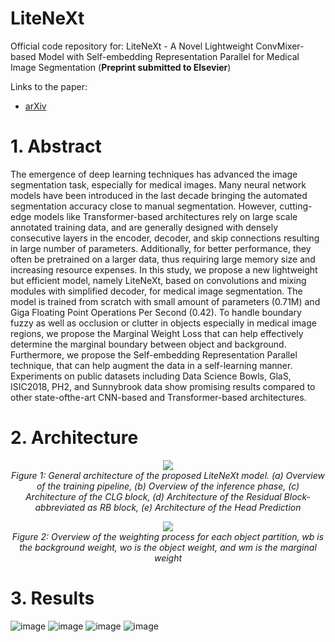 # LiteNeXt
Official code repository for: LiteNeXt - A Novel Lightweight ConvMixer-based Model with Self-embedding
Representation Parallel for Medical Image Segmentation (**Preprint submitted to Elsevier**)

Links to the paper:
+ [arXiv](https://arxiv.org/pdf/2405.15779)

# 1. Abstract
The emergence of deep learning techniques has advanced the image segmentation task, especially
for medical images. Many neural network models have been introduced in the last decade bringing the
automated segmentation accuracy close to manual segmentation. However, cutting-edge models like
Transformer-based architectures rely on large scale annotated training data, and are generally designed
with densely consecutive layers in the encoder, decoder, and skip connections resulting in large number
of parameters. Additionally, for better performance, they often be pretrained on a larger data, thus
requiring large memory size and increasing resource expenses. In this study, we propose a new
lightweight but efficient model, namely LiteNeXt, based on convolutions and mixing modules with
simplified decoder, for medical image segmentation. The model is trained from scratch with small
amount of parameters (0.71M) and Giga Floating Point Operations Per Second (0.42). To handle
boundary fuzzy as well as occlusion or clutter in objects especially in medical image regions, we propose
the Marginal Weight Loss that can help effectively determine the marginal boundary between object and
background. Furthermore, we propose the Self-embedding Representation Parallel technique, that can
help augment the data in a self-learning manner. Experiments on public datasets including Data Science
Bowls, GlaS, ISIC2018, PH2, and Sunnybrook data show promising results compared to other state-ofthe-art CNN-based and Transformer-based architectures.

# 2. Architecture


<p align="center">
	<img , src="https://github.com/user-attachments/assets/9678daeb-72be-48e9-bcd7-485ca3ab793a"> <br />
	<em>
		Figure 1: General architecture of the proposed LiteNeXt model. (a) Overview of the training pipeline,
(b) Overview of the inference phase, (c) Architecture of the CLG block, (d) Architecture of the Residual
Block-abbreviated as RB block, (e) Architecture of the Head Prediction
	</em>
</p>

<p align="center">
	<img , src="https://github.com/user-attachments/assets/b7b8d727-4483-4666-a55e-8a53aff3e457"> <br />
	<em>
		Figure 2: Overview of the weighting process for each object partition, wb is the background weight, wo
is the object weight, and wm is the marginal weight
	</em>
</p>


# 3. Results 
![image](https://github.com/user-attachments/assets/fb149108-9d0a-4a2e-bfaf-68f70f601772)
![image](https://github.com/user-attachments/assets/708553a6-1c03-424a-ab45-58a96e944d57)
![image](https://github.com/user-attachments/assets/a526a3d5-28c3-4fcd-a1b9-dab2a2069e35)
![image](https://github.com/user-attachments/assets/04327b13-4b92-4712-8923-222f317ef0d6)




